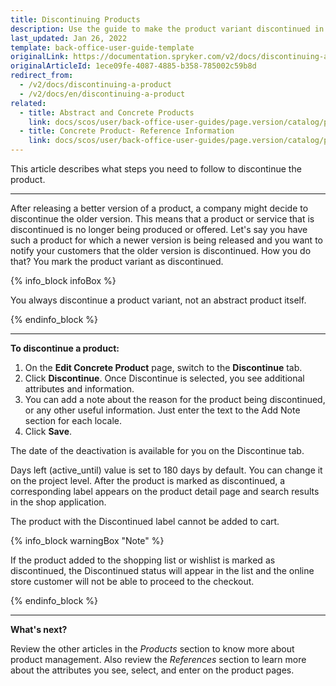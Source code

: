 ```yaml
---
title: Discontinuing Products
description: Use the guide to make the product variant discontinued in the Back Office.
last_updated: Jan 26, 2022
template: back-office-user-guide-template
originalLink: https://documentation.spryker.com/v2/docs/discontinuing-a-product
originalArticleId: 1ece09fe-4087-4885-b358-785002c59b8d
redirect_from:
  - /v2/docs/discontinuing-a-product
  - /v2/docs/en/discontinuing-a-product
related:
  - title: Abstract and Concrete Products
    link: docs/scos/user/back-office-user-guides/page.version/catalog/products/abstract-and-concrete-products.html
  - title: Concrete Product- Reference Information
    link: docs/scos/user/back-office-user-guides/page.version/catalog/products/references/concrete-product-reference-information.html
---
```


This article describes what steps you need to follow to discontinue the product.
***

After releasing a better version of a product, a company might decide to discontinue the older version.
This means that a product or service that is discontinued is no longer being produced or offered.
Let's say you have such a product for which a newer version is being released and you want to notify your customers that the older version is discontinued. How you do that? You mark the product variant as discontinued.

{% info_block infoBox %}

You always discontinue a product variant, not an abstract product itself.

{% endinfo_block %}

***

**To discontinue a product:**
1. On the **Edit Concrete Product** page, switch to the **Discontinue** tab.
2. Click **Discontinue**.
  Once Discontinue is selected, you see additional attributes and information.
3. You can add a note about the reason for the product being discontinued, or any other useful information. Just enter the text to the Add Note section for each locale.
4. Click **Save**.
  
The date of the deactivation is available for you on the Discontinue tab.

Days left (active_until) value is set to 180 days by default. You can change it on the project level.
After the product is marked as discontinued, a corresponding label appears on the product detail page and search results in the shop application.

The product with the Discontinued label cannot be added to cart.

{% info_block warningBox "Note" %}

If the product added to the shopping list or wishlist is marked as discontinued, the Discontinued status will appear in the list and the online store customer will not be able to proceed to the checkout.

{% endinfo_block %}

***

**What's next?**

Review the other articles in the _Products_ section to know more about product management. Also review the _References_ section to learn more about the attributes you see, select, and enter on the product pages.
